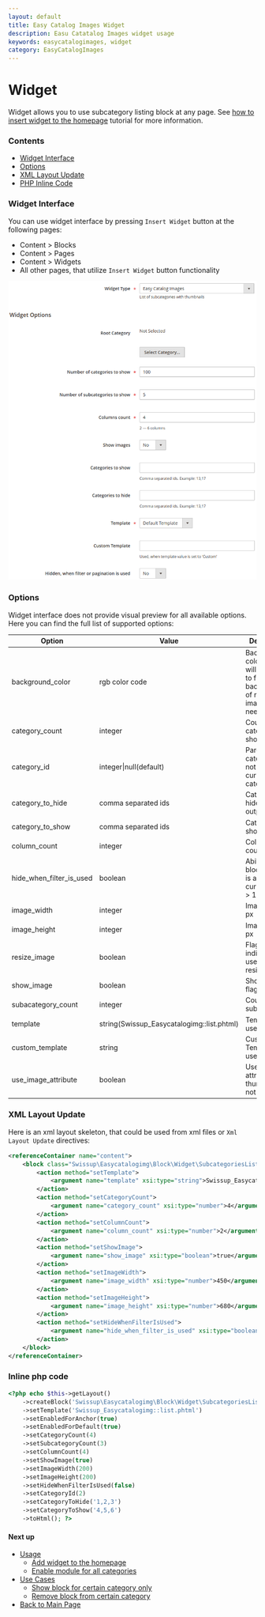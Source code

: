 ```yaml
---
layout: default
title: Easy Catalog Images Widget
description: Easu Catatalog Images widget usage
keywords: easycatalogimages, widget
category: EasyCatalogImages
---
```


# Widget

Widget allows you to use subcategory listing block at any page.
See [how to insert widget to the homepage](../usage/#add-widget-to-the-homepage)
tutorial for more information.

### Contents

 -  [Widget Interface](#widget-interface)
 -  [Options](#options)
 -  [XML Layout Update](#xml-layout-update)
 -  [PHP Inline Code](#php-inline-code)

### Widget Interface

You can use widget interface by pressing `Insert Widget` button at the following
pages:

 -  Content > Blocks
 -  Content > Pages
 -  Content > Widgets
 -  All other pages, that utilize `Insert Widget` button functionality

![EasyCatalogImages widget](/images/m2/easycatalogimages/widget.png)

### Options

Widget interface does not provide visual preview for all available options. Here
you can find the full list of supported options:

Option                      | Value                     | Description
----------------------------|---------------------------|----------------------------
background_color            | rgb color code            | Background color what will be used to fill background of resized image, if needed
category_count              | integer                   | Count of categories to show
category_id                 | integer\|null(default)    | Parent category, do not set to use current category
category_to_hide            | comma separated ids       | Categories to hide from output
category_to_show            | comma separated ids       | Categories to show
column_count                | integer                   | Columns count
hide_when_filter_is_used    | boolean                   | Ability to hide block, if filter is applied or current page > 1
image_width                 | integer                   | Image width, px
image_height                | integer                   | Image height, px
resize_image                | boolean                   | Flag, that indicating to use image resizer or not
show_image                  | boolean                   | Show image flag
subacategory_count          | integer                   | Count of subcategories
template                    | string(Swissup_Easycatalogimg::list.phtml) | Template to use
custom_template             | string                    | Custom Template to use
use_image_attribute         | boolean                   | Use image attribute, if thumbnail is not available

### XML Layout Update

Here is an xml layout skeleton, that could be used from xml files
or `Xml Layout Update` directives:

```xml
<referenceContainer name="content">
    <block class="Swissup\Easycatalogimg\Block\Widget\SubcategoriesList" name="easycatalogimg">
        <action method="setTemplate">
            <argument name="template" xsi:type="string">Swissup_Easycatalogimg::list.phtml</argument>
        </action>
        <action method="setCategoryCount">
            <argument name="category_count" xsi:type="number">4</argument>
        </action>
        <action method="setColumnCount">
            <argument name="column_count" xsi:type="number">2</argument>
        </action>
        <action method="setShowImage">
            <argument name="show_image" xsi:type="boolean">true</argument>
        </action>
        <action method="setImageWidth">
            <argument name="image_width" xsi:type="number">450</argument>
        </action>
        <action method="setImageHeight">
            <argument name="image_height" xsi:type="number">680</argument>
        </action>
        <action method="setHideWhenFilterIsUsed">
            <argument name="hide_when_filter_is_used" xsi:type="boolean">true</argument>
        </action>
    </block>
</referenceContainer>
```

### Inline php code

```php
<?php echo $this->getLayout()
    ->createBlock('Swissup\Easycatalogimg\Block\Widget\SubcategoriesList')
    ->setTemplate('Swissup_Easycatalogimg::list.phtml')
    ->setEnabledForAnchor(true)
    ->setEnabledForDefault(true)
    ->setCategoryCount(4)
    ->setSubcategoryCount(3)
    ->setColumnCount(4)
    ->setShowImage(true)
    ->setImageWidth(200)
    ->setImageHeight(200)
    ->setHideWhenFilterIsUsed(false)
    ->setCategoryId(2)
    ->setCategoryToHide('1,2,3')
    ->setCategoryToShow('4,5,6')
    ->toHtml(); ?>
```

#### Next up

 -  [Usage](../usage/)
    - [Add widget to the homepage](../usage/#add-widget-to-the-homepage)
    - [Enable module for all categories](../usage/#enable-module-for-all-categories)
 -  [Use Cases](../use-cases/)
    - [Show block for certain category only](../use-cases/#show-block-for-certain-category-only)
    - [Remove block from certain category](../use-cases/#remove-block-from-certain-category)
 -  [Back to Main Page](../)
